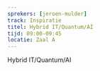 ```yaml
---
sprekers: [jeroen-mulder]
track: Inspiratie
titel: Hybrid IT/Quantum/AI
tijd: 09:00-09:45
locatie: Zaal A
---
```

 Hybrid IT/Quantum/AI